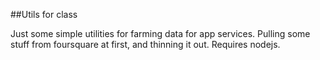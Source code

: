 ##Utils for class

Just some simple utilities for farming data for app services. Pulling some stuff from foursquare at first, and thinning it out. Requires nodejs.


